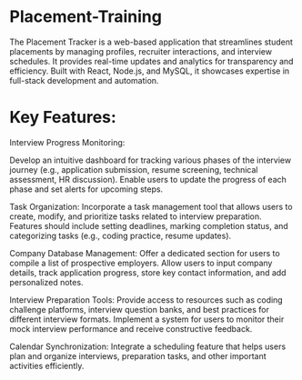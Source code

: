 # Placement-Training
The Placement Tracker is a web-based application that streamlines student placements by managing profiles, recruiter interactions, and interview schedules. It provides real-time updates and analytics for transparency and efficiency. Built with React, Node.js, and MySQL, it showcases expertise in full-stack development and automation.

# Key Features:
Interview Progress Monitoring:

Develop an intuitive dashboard for tracking various phases of the interview journey (e.g., application submission, resume screening, technical assessment, HR discussion).
Enable users to update the progress of each phase and set alerts for upcoming steps.

Task Organization:
Incorporate a task management tool that allows users to create, modify, and prioritize tasks related to interview preparation.
Features should include setting deadlines, marking completion status, and categorizing tasks (e.g., coding practice, resume updates).

Company Database Management:
Offer a dedicated section for users to compile a list of prospective employers.
Allow users to input company details, track application progress, store key contact information, and add personalized notes.

Interview Preparation Tools:
Provide access to resources such as coding challenge platforms, interview question banks, and best practices for different interview formats.
Implement a system for users to monitor their mock interview performance and receive constructive feedback.

Calendar Synchronization:
Integrate a scheduling feature that helps users plan and organize interviews, preparation tasks, and other important activities efficiently.
